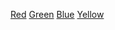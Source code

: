 <a href="#" class="red">Red</a> <a href="#" class="green">Green</a> <a href="#" class="blue">Blue</a> <a href="#" class="yellow">Yellow</a>
